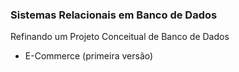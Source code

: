 ### Sistemas Relacionais em Banco de Dados

Refinando um Projeto Conceitual de Banco de Dados   
* E-Commerce (primeira versão)
